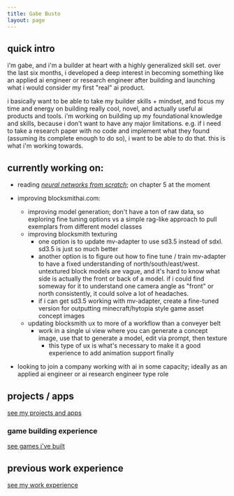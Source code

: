 ```yaml
---
title: Gabe Busto
layout: page
---
```


## quick intro
i'm gabe, and i'm a builder at heart with a highly generalized skill set. over the last six months, i developed a deep interest in becoming something like an applied ai engineer or research engineer after building and launching what i would consider my first "real" ai product.

i basically want to be able to take my builder skills + mindset, and focus my time and energy on building really cool, novel, and actually useful ai products and tools. i'm working on building up my foundational knowledge and skills, because i don't want to have any major limitations. e.g. if i need to take a research paper with no code and implement what they found (assuming its complete enough to do so), i want to be able to do that. this is what i'm working towards.


## currently working on:
- reading [*neural networks from scratch*](https://nnfs.io/); on chapter 5 at the moment

- improving blocksmithai.com:
    - improving model generation; don't have a ton of raw data, so exploring fine tuning options vs a simple rag-like approach to pull exemplars from different model classes
    - improving blocksmith texturing
        - one option is to update mv-adapter to use sd3.5 instead of sdxl. sd3.5 is just so much better
        - another option is to figure out how to fine tune / train mv-adapter to have a fixed understanding of north/south/east/west. untextured block models are vague, and it's hard to know what side is actually the front or back of a model. if i could find someway for it to understand one camera angle as "front" or north consistently, it could solve a lot of headaches.
        - if i can get sd3.5 working with mv-adapter, create a fine-tuned version for outputting minecraft/hytopia style game asset concept images
    - updating blocksmith ux to more of a workflow than a conveyer belt
        - work in a single ui view where you can generate a concept image, use that to generate a model, edit via prompt, then texture
            - this type of ux is what's necessary to make it a good experience to add animation support finally

- looking to join a company working with ai in some capacity; ideally as an applied ai engineer or ai research engineer type role


## projects / apps
[see my projects and apps](./projects.md)


### game building experience
[see games i've built](./games.md)


## previous work experience
[see my work experience](./experience.md)